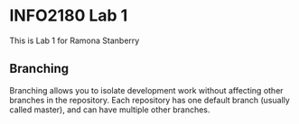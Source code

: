 # INFO2180 Lab 1
This is Lab 1 for Ramona Stanberry

## Branching
Branching allows you to isolate development work without affecting other branches in the repository. Each repository has one default branch (usually called master), and can have multiple other branches.
